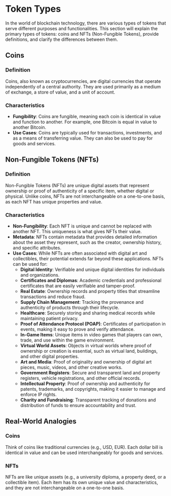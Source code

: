 # Token Types

In the world of blockchain technology, there are various types of tokens that serve different purposes and functionalities. This section will explain the primary types of tokens: coins and NFTs (Non-Fungible Tokens), provide definitions, and clarify the differences between them.

## Coins

### Definition
Coins, also known as cryptocurrencies, are digital currencies that operate independently of a central authority. They are used primarily as a medium of exchange, a store of value, and a unit of account.

### Characteristics
- **Fungibility**: Coins are fungible, meaning each coin is identical in value and function to another. For example, one Bitcoin is equal in value to another Bitcoin.
- **Use Cases**: Coins are typically used for transactions, investments, and as a means of transferring value. They can also be used to pay for goods and services.

## Non-Fungible Tokens (NFTs)

### Definition
Non-Fungible Tokens (NFTs) are unique digital assets that represent ownership or proof of authenticity of a specific item, whether digital or physical. Unlike coins, NFTs are not interchangeable on a one-to-one basis, as each NFT has unique properties and value.

### Characteristics
- **Non-Fungibility**: Each NFT is unique and cannot be replaced with another NFT. This uniqueness is what gives NFTs their value.
- **Metadata**: NFTs contain metadata that provides detailed information about the asset they represent, such as the creator, ownership history, and specific attributes.
- **Use Cases**: While NFTs are often associated with digital art and collectibles, their potential extends far beyond these applications. NFTs can be used for:
  - **Digital Identity**: Verifiable and unique digital identities for individuals and organizations.
  - **Certificates and Diplomas**: Academic credentials and professional certificates that are easily verifiable and tamper-proof.
  - **Real Estate**: Ownership records and property titles that streamline transactions and reduce fraud.
  - **Supply Chain Management**: Tracking the provenance and authenticity of products through their lifecycle.
  - **Healthcare**: Securely storing and sharing medical records while maintaining patient privacy.
  - **Proof of Attendance Protocol (POAP)**: Certificates of participation in events, making it easy to prove and verify attendance.
  - **In-Game Items**: Unique items in video games that players can own, trade, and use within the game environment.
  - **Virtual World Assets**: Objects in virtual worlds where proof of ownership or creation is essential, such as virtual land, buildings, and other digital properties.
  - **Art and Media**: Proof of originality and ownership of digital art pieces, music, videos, and other creative works.
  - **Government Registers**: Secure and transparent land and property registers, vehicle registrations, and other official records.
  - **Intellectual Property**: Proof of ownership and authenticity for patents, trademarks, and copyrights, making it easier to manage and enforce IP rights.
  - **Charity and Fundraising**: Transparent tracking of donations and distribution of funds to ensure accountability and trust.

## Real-World Analogies

### Coins
Think of coins like traditional currencies (e.g., USD, EUR). Each dollar bill is identical in value and can be used interchangeably for goods and services.

### NFTs
NFTs are like unique assets (e.g., a university diploma, a property deed, or a collectible item). Each item has its own unique value and characteristics, and they are not interchangeable on a one-to-one basis.
